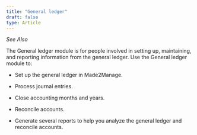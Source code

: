 ```yaml
---
title: "General ledger"
draft: false
type: Article
---
```


*See Also*

The General ledger module is for people involved in setting up, maintaining, and reporting information from the general ledger. Use the General ledger module to:

- Set up the general ledger in Made2Manage.

- Process journal entries.

- Close accounting months and years.

- Reconcile accounts.

- Generate several reports to help you analyze the general ledger and reconcile accounts.
